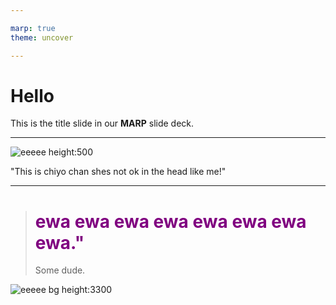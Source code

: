 ```yaml
---

marp: true
theme: uncover

---
```


# Hello

This is the title slide in our **MARP** slide deck.

---

![eeeee height:500](https://static.wikia.nocookie.net/azumanga/images/6/6c/Chiyomanga.jpg/revision/latest/scale-to-width-down/250?cb=20220918012809)

"This is chiyo chan shes not ok in the head like me!"

---
> <h1><font color="purple">ewa ewa ewa ewa ewa ewa ewa ewa."</font></h1>
> Some dude.
![eeeee bg height:3300](https://cdn.pixabay.com/photo/2024/01/07/10/56/belem-tower-8492812_1280.jpg)